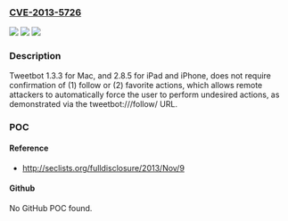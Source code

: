 ### [CVE-2013-5726](https://cve.mitre.org/cgi-bin/cvename.cgi?name=CVE-2013-5726)
![](https://img.shields.io/static/v1?label=Product&message=n%2Fa&color=blue)
![](https://img.shields.io/static/v1?label=Version&message=n%2Fa&color=blue)
![](https://img.shields.io/static/v1?label=Vulnerability&message=n%2Fa&color=brighgreen)

### Description

Tweetbot 1.3.3 for Mac, and 2.8.5 for iPad and iPhone, does not require confirmation of (1) follow or (2) favorite actions, which allows remote attackers to automatically force the user to perform undesired actions, as demonstrated via the tweetbot:///follow/ URL.

### POC

#### Reference
- http://seclists.org/fulldisclosure/2013/Nov/9

#### Github
No GitHub POC found.

